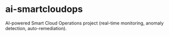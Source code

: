 # ai-smartcloudops
AI-powered Smart Cloud Operations project (real-time monitoring, anomaly detection, auto-remediation).
